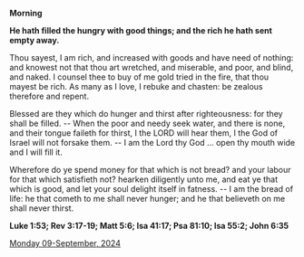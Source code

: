 **Morning**

**He hath filled the hungry with good things; and the rich he hath sent empty away.**
 
Thou sayest, I am rich, and increased with goods and have need of nothing: and knowest not that thou art wretched, and miserable, and poor, and blind, and naked. I counsel thee to buy of me gold tried in the fire, that thou mayest be rich. As many as I love, I rebuke and chasten: be zealous therefore and repent.
 
Blessed are they which do hunger and thirst after righteousness: for they shall be filled. -- When the poor and needy seek water, and there is none, and their tongue faileth for thirst, I the LORD will hear them, I the God of Israel will not forsake them. -- I am the Lord thy God ... open thy mouth wide and I will fill it.
 
Wherefore do ye spend money for that which is not bread? and your labour for that which satisfieth not? hearken diligently unto me, and eat ye that which is good, and let your soul delight itself in fatness. -- I am the bread of life: he that cometh to me shall never hunger; and he that believeth on me shall never thirst.  

**Luke 1:53; Rev 3:17-19; Matt 5:6; Isa 41:17; Psa 81:10; Isa 55:2; John 6:35**

[Monday 09-September, 2024](https://t.me/daily_light)
